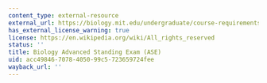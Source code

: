 ```yaml
---
content_type: external-resource
external_url: https://biology.mit.edu/undergraduate/course-requirements/advanced-standing-exam/
has_external_license_warning: true
license: https://en.wikipedia.org/wiki/All_rights_reserved
status: ''
title: Biology Advanced Standing Exam (ASE)
uid: acc49846-7078-4050-99c5-723659724fee
wayback_url: ''
---
```

